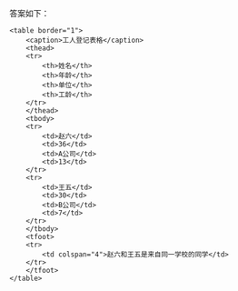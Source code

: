 答案如下：

    <table border="1">
        <caption>工人登记表格</caption>
        <thead>
        <tr>
            <th>姓名</th>
            <th>年龄</th>
            <th>单位</th>
            <th>工龄</th>
        </tr>
        </thead>
        <tbody>
        <tr>
            <td>赵六</td>
            <td>36</td>
            <td>A公司</td>
            <td>13</td>
        </tr>
        <tr>
            <td>王五</td>
            <td>30</td>
            <td>B公司</td>
            <td>7</td>
        </tr>
        </tbody>
        <tfoot>
        <tr>
            <td colspan="4">赵六和王五是来自同一学校的同学</td>
        </tr>
        </tfoot>
    </table>
